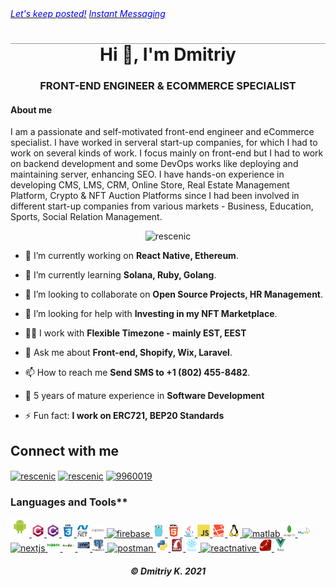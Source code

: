 <head>
  <style>
    .iconbar{
    }
  </style>
</head>
<a href="mailto:dmitiykokolo@outlook.com"><i style="color:blue">Let's keep posted!</i></a>
<a href="https://join.skype.com/HghXRqlKRvdN"><i style="color:blue">Instant Messaging</i></a>
<h1 align="center" style="border-top:1px solid #999">Hi 👋, I'm Dmitriy</h1>
<h3 align="center">FRONT-END ENGINEER & ECOMMERCE SPECIALIST</h3>
<h4>About me</h4>
<p align="left">I am a passionate and self-motivated front-end engineer and eCommerce specialist. I have worked in serveral start-up companies, for which I had to work on several kinds of work. I focus mainly on front-end but I had to work on backend development and some DevOps works like deploying and maintaining server, enhancing SEO. I have hands-on experience in developing CMS, LMS, CRM, Online Store, Real Estate Management Platform, Crypto & NFT Auction Platforms since I had been involved in different start-up companies from various markets - Business, Education, Sports, Social Relation Management.</p>

<p align="center"> <img src="https://komarev.com/ghpvc/?username=rescenic&label=Profile%20views&color=0e75b6&style=flat" alt="rescenic" /> </p>


-   🔭 I’m currently working on **React Native, Ethereum**.

-   🌱 I’m currently learning **Solana, Ruby, Golang**.

-   👯 I’m looking to collaborate on **Open Source Projects, HR Management**.

-   🤝 I’m looking for help with **Investing in my NFT Marketplace**.

-   👨‍💻 I work with **Flexible Timezone - mainly EST, EEST**

-   💬 Ask me about **Front-end, Shopify, Wix, Laravel**.

-   📫 How to reach me **Send SMS to +1 (802) 455-8482‬**.

-   📄 5 years of mature experience in **Software Development**

-   ⚡ Fun fact: **I work on ERC721, BEP20 Standards**

## Connect with me ##

<p align="left">
<a href="https://codepen.io/wg-d" target="blank"><img align="center" src="https://raw.githubusercontent.com/rahuldkjain/github-profile-readme-generator/master/src/images/icons/Social/codepen.svg" alt="rescenic" height="48" width="48" /></a>
<a href="https://dev.to/wgd" target="blank"><img align="center" src="https://cdn.jsdelivr.net/npm/simple-icons@3.0.1/icons/dev-dot-to.svg" alt="rescenic" height="70" width="40" /></a>
<a href="https://stackoverflow.com/users/17038331/dmitriy" target="blank"><img align="center" src="https://raw.githubusercontent.com/rahuldkjain/github-profile-readme-generator/master/src/images/icons/Social/stack-overflow.svg" alt="9960019" height="48" width="48" /></a>
</p>

### Languages and Tools**

<p align="left" class="iconbar"> <a href="https://developer.android.com" target="_blank"> <img src="https://raw.githubusercontent.com/devicons/devicon/master/icons/android/android-original-wordmark.svg" alt="android" height="30" width="30"/> </a><a href="https://www.w3schools.com/cpp/" target="_blank"><img src="https://raw.githubusercontent.com/devicons/devicon/master/icons/cplusplus/cplusplus-original.svg" alt="cplusplus" height="20" width="20"/> </a> <a href="https://www.w3schools.com/cs/" target="_blank"> <img src="https://raw.githubusercontent.com/devicons/devicon/master/icons/csharp/csharp-original.svg" alt="csharp" height="20" width="20"/> </a> <a href="https://www.w3schools.com/css/" target="_blank"> <img src="https://raw.githubusercontent.com/devicons/devicon/master/icons/css3/css3-original-wordmark.svg" alt="css3" height="20" width="20"/> </a><a href="https://dotnet.microsoft.com/" target="_blank"> <img src="https://raw.githubusercontent.com/devicons/devicon/master/icons/dot-net/dot-net-original-wordmark.svg" alt="dotnet" height="20" width="20"/> </a> <a href="https://expressjs.com" target="_blank"> <img src="https://raw.githubusercontent.com/devicons/devicon/master/icons/express/express-original-wordmark.svg" alt="express" height="20" width="20"/> </a><a href="https://firebase.google.com/" target="_blank"> <img src="https://www.vectorlogo.zone/logos/firebase/firebase-icon.svg" alt="firebase" height="20" width="20"/> </a> <a href="https://golang.org" target="_blank"> <img src="https://raw.githubusercontent.com/devicons/devicon/master/icons/go/go-original.svg" alt="go" height="20" width="20"/> </a> <a href="https://www.w3.org/html/" target="_blank"> <img src="https://raw.githubusercontent.com/devicons/devicon/master/icons/html5/html5-original-wordmark.svg" alt="html5" height="20" width="20"/><a href="https://www.java.com" target="_blank"> <img src="https://raw.githubusercontent.com/devicons/devicon/master/icons/java/java-original.svg" alt="java" height="20" width="20"/> </a> <a href="https://developer.mozilla.org/en-US/docs/Web/JavaScript" target="_blank"> <img src="https://raw.githubusercontent.com/devicons/devicon/master/icons/javascript/javascript-original.svg" alt="javascript" height="20" width="20"/> </a> <a href="https://laravel.com/" target="_blank"> <img src="https://raw.githubusercontent.com/devicons/devicon/master/icons/laravel/laravel-plain-wordmark.svg" alt="laravel" height="20" width="20"/> </a> <a href="https://www.linux.org/" target="_blank"> <img src="https://raw.githubusercontent.com/devicons/devicon/master/icons/linux/linux-original.svg" alt="linux" height="20" width="20"/> </a><a href="https://www.mathworks.com/" target="_blank"> <img src="https://upload.wikimedia.org/wikipedia/commons/2/21/Matlab_Logo.png" alt="matlab" height="20" width="20"/> </a> <a href="https://www.mongodb.com/" target="_blank"> <img src="https://raw.githubusercontent.com/devicons/devicon/master/icons/mongodb/mongodb-original-wordmark.svg" alt="mongodb" height="20" width="20"/> </a> <a href="https://www.mysql.com/" target="_blank"> <img src="https://raw.githubusercontent.com/devicons/devicon/master/icons/mysql/mysql-original-wordmark.svg" alt="mysql" height="20" width="20"/> </a> <a href="https://nextjs.org/" target="_blank"> <img src="https://cdn.worldvectorlogo.com/logos/nextjs-3.svg" alt="nextjs" height="20" width="20"/> </a> <a href="https://www.nginx.com" target="_blank"> <img src="https://raw.githubusercontent.com/devicons/devicon/master/icons/nginx/nginx-original.svg" alt="nginx" height="20" width="20"/> </a> <a href="https://nodejs.org" target="_blank"> <img src="https://raw.githubusercontent.com/devicons/devicon/master/icons/nodejs/nodejs-original-wordmark.svg" alt="nodejs" height="20" width="20"/> </a><a href="https://www.php.net" target="_blank"> <img src="https://raw.githubusercontent.com/devicons/devicon/master/icons/php/php-original.svg" alt="php" height="20" width="20"/> </a> <a href="https://www.postgresql.org" target="_blank"> <img src="https://raw.githubusercontent.com/devicons/devicon/master/icons/postgresql/postgresql-original-wordmark.svg" alt="postgresql" height="20" width="20"/> </a> <a href="https://postman.com" target="_blank"> <img src="https://www.vectorlogo.zone/logos/getpostman/getpostman-icon.svg" alt="postman" height="20" width="20"/> </a> <a href="https://www.python.org" target="_blank"> <img src="https://raw.githubusercontent.com/devicons/devicon/master/icons/python/python-original.svg" alt="python" height="20" width="20"/> </a> <a href="https://rubyonrails.org" target="_blank"> <img src="https://raw.githubusercontent.com/devicons/devicon/master/icons/rails/rails-original-wordmark.svg" alt="rails" height="20" width="20"/> </a> <a href="https://reactjs.org/" target="_blank"> <img src="https://raw.githubusercontent.com/devicons/devicon/master/icons/react/react-original-wordmark.svg" alt="react" height="20" width="20"/> </a> <a href="https://reactnative.dev/" target="_blank"> <img src="https://reactnative.dev/img/header_logo.svg" alt="reactnative" height="20" width="20"/> </a><a href="https://www.ruby-lang.org/en/" target="_blank"> <img src="https://raw.githubusercontent.com/devicons/devicon/master/icons/ruby/ruby-original.svg" alt="ruby" height="20" width="20"/> </a><a href="https://vuejs.org/" target="_blank"> <img src="https://raw.githubusercontent.com/devicons/devicon/master/icons/vuejs/vuejs-original-wordmark.svg" alt="vuejs" height="20" width="20"/> </a> </p>

<h5 align="center">&copy; Dmitriy K. 2021</h5>
